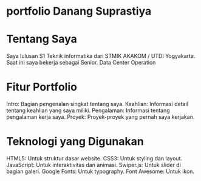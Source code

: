 # portfolio Danang Suprastiya

# Tentang Saya
Saya lulusan S1 Teknik informatika dari STMIK AKAKOM / UTDI Yogyakarta. Saat ini saya bekerja sebagai Senior. Data Center Operation 

# Fitur Portfolio
Intro: Bagian pengenalan singkat tentang saya.
Keahlian: Informasi detail tentang keahlian yang saya miliki.
Pengalaman: Informasi tentang pengalaman kerja saya.
Proyek: Proyek-proyek yang pernah saya kerjakan.

# Teknologi yang Digunakan
HTML5: Untuk struktur dasar website.
CSS3: Untuk styling dan layout.
JavaScript: Untuk interaktivitas dan animasi.
Swiper.js: Untuk slider di bagian galeri.
Google Fonts: Untuk typography.
Font Awesome: Untuk ikon.
